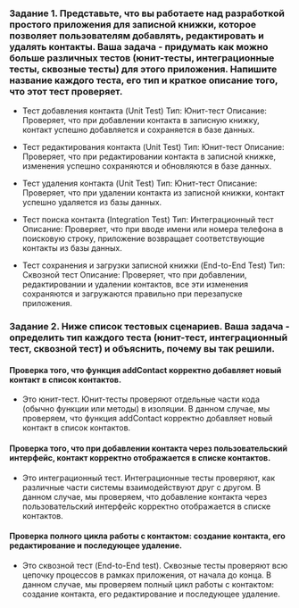 ### Задание 1. Представьте, что вы работаете над разработкой простого приложения для записной книжки, которое позволяет пользователям добавлять, редактировать и удалять контакты. Ваша задача - придумать как можно больше различных тестов (юнит-тесты, интеграционные тесты, сквозные тесты) для этого приложения. Напишите название каждого теста, его тип и краткое описание того, что этот тест проверяет.

+ Тест добавления контакта (Unit Test)
Тип: Юнит-тест
Описание: Проверяет, что при добавлении контакта в записную книжку, контакт успешно добавляется и сохраняется в базе данных.

+ Тест редактирования контакта (Unit Test) Тип: Юнит-тест
Описание: Проверяет, что при редактировании контакта в записной книжке, изменения успешно сохраняются и обновляются в базе данных.

+ Тест удаления контакта (Unit Test)
Тип: Юнит-тест
Описание: Проверяет, что при удалении контакта из записной книжки, контакт успешно удаляется из базы данных.

+ Тест поиска контакта (Integration Test)
Тип: Интеграционный тест
Описание: Проверяет, что при вводе имени или номера телефона в поисковую строку, приложение возвращает соответствующие контакты из базы данных.

+ Тест сохранения и загрузки записной книжки (End-to-End Test)
Тип: Сквозной тест
Описание: Проверяет, что при добавлении, редактировании и удалении контактов, все эти изменения сохраняются и загружаются правильно при перезапуске приложения.

### Задание 2. Ниже список тестовых сценариев. Ваша задача - определить тип каждого теста (юнит-тест, интеграционный тест, сквозной тест) и объяснить, почему вы так решили.
#### Проверка того, что функция addContact корректно добавляет новый контакт в список контактов. 
+ Это юнит-тест. Юнит-тесты проверяют отдельные части кода (обычно функции или методы) в изоляции. В данном случае, мы проверяем, что функция addContact корректно добавляет новый контакт в список контактов.
#### Проверка того, что при добавлении контакта через пользовательский интерфейс, контакт корректно отображается в списке контактов.
+ Это интеграционный тест. Интеграционные тесты проверяют, как различные части системы взаимодействуют друг с другом. В данном случае, мы проверяем, что добавление контакта через пользовательский интерфейс корректно отображается в списке контактов.
#### Проверка полного цикла работы с контактом: создание контакта, его редактирование и последующее удаление.
+ Это сквозной тест (End-to-End test). Сквозные тесты проверяют всю цепочку процессов в рамках приложения, от начала до конца. В данном случае, мы проверяем полный цикл работы с контактом: создание контакта, его редактирование и последующее удаление.